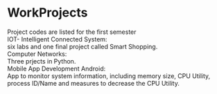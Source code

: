 # WorkProjects
Project codes are listed for the first semester<br />
IOT- Intelligent Connected System:<br />
six labs and one final project called Smart Shopping.<br />
Computer Networks:<br />
Three prjects in Python.<br />
Mobile App Development Android:<br />
App to monitor system information, including memory size, CPU Utility, process ID/Name and measures to decrease the CPU Utility.

